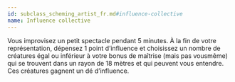 ```yaml
---
id: subclass_scheming_artist_fr.md#influence-collective
name: Influence collective
---
```


Vous improvisez un petit spectacle pendant 5 minutes. À la fin de votre représentation, dépensez 1 point d’influence et choisissez un nombre de créatures égal ou inférieur à votre bonus de maîtrise (mais pas vousmême) qui se trouvent dans un rayon de 18 mètres et qui peuvent vous entendre. Ces créatures gagnent un dé d’influence.

